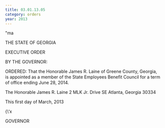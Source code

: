 ```yaml
---
title: 03.01.13.05
category: orders
year: 2013
---
```

 

 "ma

THE STATE OF GEORGIA

EXECUTIVE ORDER

BY THE GOVERNOR:

ORDERED: That the Honorable James R. Laine of Greene County, Georgia, is
appointed as a member of the State Employees Beneﬁt Council for
a term of office ending June 28, 2014.

The Honorable James R. Laine
2 MLK Jr. Drive SE
Atlanta, Georgia 30334

This first day of March, 2013

{\‘x  

GOVERNOR

